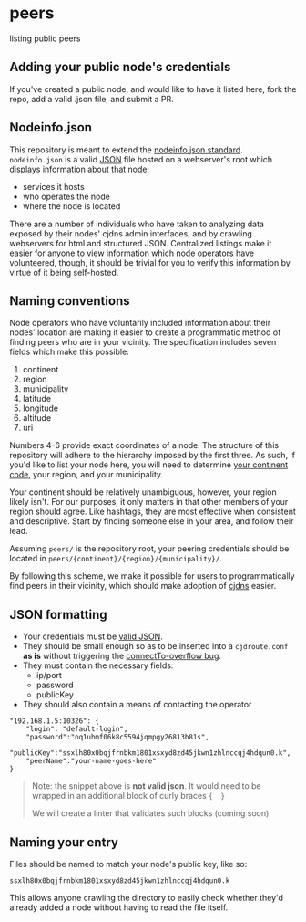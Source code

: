 # peers
listing public peers

## Adding your public node's credentials

If you've created a public node, and would like to have it listed here, fork the repo, add a valid .json file, and submit a PR.

## Nodeinfo.json

This repository is meant to extend the [nodeinfo.json standard](https://github.com/hyperboria/docs/blob/master/cjdns/nodeinfo-json.md "nodeinfo.json standard, from Hyperboria's docs repo"). 
`nodeinfo.json` is a valid [JSON](http://www.json.org/ "the Javascript Object Notation standard") file hosted on a webserver's root which displays information about that node:

* services it hosts
* who operates the node
* where the node is located

There are a number of individuals who have taken to analyzing data exposed by their nodes' cjdns admin interfaces, and by crawling webservers for html and structured JSON.
Centralized listings make it easier for anyone to view information which node operators have volunteered, though, it should be trivial for you to verify this information by virtue of it being self-hosted.

## Naming conventions

Node operators who have voluntarily included information about their nodes' location are making it easier to create a programmatic method of finding peers who are in your vicinity.
The specification includes seven fields which make this possible:

1. continent
2. region
3. municipality
4. latitude
5. longitude
6. altitude
7. uri

Numbers 4-6 provide exact coordinates of a node. The structure of this repository will adhere to the hierarchy imposed by the first three.
As such, if you'd like to list your node here, you will need to determine [your continent code](https://github.com/hyperboria/docs/blob/master/cjdns/nodeinfo-json.md#regarding-continent-codes), your region, and your municipality.

Your continent should be relatively unambiguous, however, your region likely isn't.
For our purposes, it only matters in that other members of your region should agree.
Like hashtags, they are most effective when consistent and descriptive.
Start by finding someone else in your area, and follow their lead.

Assuming `peers/` is the repository root, your peering credentials should be located in `peers/{continent}/{region}/{municipality}/`.

By following this scheme, we make it possible for users to programmatically find peers in their vicinity, which should make adoption of [cjdns](https://github.com/cjdelisle/cjdns) easier.

## JSON formatting

* Your credentials must be [valid JSON](http://jsonlint.com/).
* They should be small enough so as to be inserted into a `cjdroute.conf` **as is** without triggering the [connectTo-overflow bug](https://github.com/hyperboria/docs/blob/master/bugs/connectTo-overflow.md).
* They must contain the necessary fields:
  + ip/port
  + password
  + publicKey
* They should also contain a means of contacting the operator


```
"192.168.1.5:10326": {
    "login": "default-login",
    "password":"nq1uhmf06k8c5594jqmpgy26813b81s",
    "publicKey":"ssxlh80x0bqjfrnbkm1801xsxyd8zd45jkwn1zhlnccqj4hdqun0.k",
    "peerName":"your-name-goes-here"
}
```

> Note: the snippet above is **not valid json**. It would need to be wrapped in an additional block of curly braces `{  }`
>
> We will create a linter that validates such blocks (coming soon).

## Naming your entry

Files should be named to match your node's public key, like so:

`ssxlh80x0bqjfrnbkm1801xsxyd8zd45jkwn1zhlnccqj4hdqun0.k`

This allows anyone crawling the directory to easily check whether they'd already added a node without having to read the file itself.


